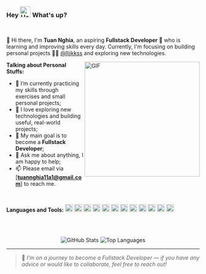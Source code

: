 ### Hey <img height="28px" alt="Hand wave icon" src="https://camo.githubusercontent.com/fa3b9292d0f2bfe0e30c0d8b0e0fb7ad611ffdf5452a610f621dbf137c3f5a5c/68747470733a2f2f656d6f6a69732e736c61636b6d6f6a69732e636f6d2f656d6f6a69732f696d616765732f313537373330353530352f373337332f68616e645f776176652e6769663f31353737333035353035"> What's up?

<br>

👋 Hi there, I'm **Tuan Nghia**, an aspiring **Fullstack Developer** 🚀 who is learning and improving skills every day. Currently, I'm focusing on building personal projects 👨‍💻 [@lljjkkss](https://github.com/lljjkkss) and exploring new technologies.

<img height="auto" width="300" alt="GIF" align="right" src="https://github.com/lljjkkss/lljjkkss/blob/main/Gif/1936.gif">

**Talking about Personal Stuffs:**
- 🌱 I’m currently practicing my skills through exercises and small personal projects;
- 🚀 I love exploring new technologies and building useful, real-world projects;
- 🎯 My main goal is to become a **Fullstack Developer**;
- 💬 Ask me about anything, I am happy to help;
- 📫 Please email via [**tuannghia11a1@gmail.com**] to reach me.

<br>

**Languages and Tools:**
<code><img height="20" src="https://cdn.jsdelivr.net/gh/devicons/devicon@latest/icons/javascript/javascript-original.svg"></code>
<code><img height="20" src="https://cdn.jsdelivr.net/gh/devicons/devicon@latest/icons/html5/html5-original.svg"></code>
<code><img height="20" src="https://cdn.jsdelivr.net/gh/devicons/devicon@latest/icons/css3/css3-original.svg"></code>
<code><img height="20" src="https://cdn.jsdelivr.net/gh/devicons/devicon@latest/icons/cplusplus/cplusplus-original.svg"></code>
<code><img height="20" src="https://cdn.jsdelivr.net/gh/devicons/devicon@latest/icons/python/python-original.svg"></code>
<code><img height="20" src="https://cdn.jsdelivr.net/gh/devicons/devicon@latest/icons/csharp/csharp-original.svg"></code>
<code><img height="20" src="https://cdn.jsdelivr.net/gh/devicons/devicon@latest/icons/java/java-original.svg"></code>
<code><img height="20" src="https://cdn.jsdelivr.net/gh/devicons/devicon@latest/icons/react/react-original.svg"></code>
<code><img height="20" src="https://cdn.jsdelivr.net/gh/devicons/devicon@latest/icons/nodejs/nodejs-original.svg"></code>
<code><img height="20" src="https://cdn.jsdelivr.net/gh/devicons/devicon@latest/icons/git/git-original.svg"></code>
<code><img height="20" src="https://cdn.jsdelivr.net/gh/devicons/devicon@latest/icons/vscode/vscode-original.svg"></code>
<code><img height="20" src="https://cdn.jsdelivr.net/gh/devicons/devicon@latest/icons/figma/figma-original.svg"></code>

<br><br>

<p align="center">
  <img alt="GitHub Stats" src="https://github-readme-stats.vercel.app/api?username=lljjkkss&hide_title=true&hide_rank=false&show_icons=true&include_all_commits=true&count_private=true&disable_animations=false&theme=graywhite&locale=en&hide_border=true&order=1&bg_color=0,EC6C6C,FFD479,FFFC79,73FA79" />
  <img alt="Top Languages" src="https://github-readme-stats.vercel.app/api/top-langs?username=lljjkkss&locale=en&hide_title=false&layout=compact&card_width=495&hide_border=true&show_icons=true&include_all_commits=true&bg_color=0,73FA79,73FDFF,7A81FF&theme=graywhite" />
</p>

---

> 🧩 *I’m on a journey to become a Fullstack Developer — if you have any advice or would like to collaborate, feel free to reach out!*
